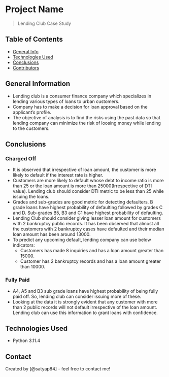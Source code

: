 # Project Name
> Lending Club Case Study


## Table of Contents
* [General Info](#general-information)
* [Technologies Used](#technologies-used)
* [Conclusions](#conclusions)
* [Contributors](#Contributors)

<!-- You can include any other section that is pertinent to your problem -->

## General Information
- Lending club is a consumer finance company which specializes in lending various types of loans to urban customers.
- Company has to make a decision for loan approval based on the applicant’s profile.
- The objective of analysis is to find the risks using the past data so that lending company can minimize the risk of loosing money  while lending to the customers.

<!-- You don't have to answer all the questions - just the ones relevant to your project. -->

## Conclusions
### Charged Off
- It is observed  that irrespective of loan amount, the customer is more likely to default if the interest rate is higher.
- Customers are more likely to default whose debt to income ratio is more than 25 or the loan amount is more than 25000(Irrespective of DTI value). Lending club should consider DTI metric to be less than 25 while issuing the loans.
- Grades and sub-grades are good metric for detecting defaulters. B grade loans have highest probability of defaulting followed by grades C and D. Sub-grades B5, B3 and C1 have highest probability of defaulting.
- Lending Club should consider giving lesser loan amount for customers with 2 bankruptcy public records. It has been observed that almost all the customers with 2 bankruptcy cases have defaulted and their median loan amount has been around 13000.
- To predict any upcoming default, lending company can use below indicators:
    - Customers has made 8 inquiries and has a loan amount greater than 15000.
    - Customer has 2 bankruptcy records and has a loan amount greater than 10000.

### Fully Paid
- A4, A5 and B3 sub grade loans have highest probability of being fully paid off. So, lending club can consider issuing more of these.
- Looking at the data it is strongly evident that any customer with more than 2 public records will not default irrespective of the loan amount. Lending club can use this information to grant loans with confidence.

## Technologies Used
- Python 3.11.4

## Contact
Created by [@satyap84] - feel free to contact me!